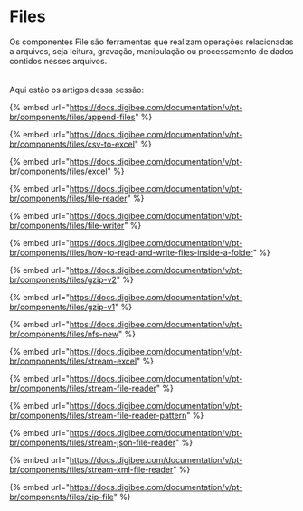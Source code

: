 # Files

Os componentes File são ferramentas que realizam operações relacionadas a arquivos, seja leitura, gravação, manipulação ou processamento de dados contidos nesses arquivos.\
\
\
Aqui estão os artigos dessa sessão:

{% embed url="https://docs.digibee.com/documentation/v/pt-br/components/files/append-files" %}

{% embed url="https://docs.digibee.com/documentation/v/pt-br/components/files/csv-to-excel" %}

{% embed url="https://docs.digibee.com/documentation/v/pt-br/components/files/excel" %}

{% embed url="https://docs.digibee.com/documentation/v/pt-br/components/files/file-reader" %}

{% embed url="https://docs.digibee.com/documentation/v/pt-br/components/files/file-writer" %}

{% embed url="https://docs.digibee.com/documentation/v/pt-br/components/files/how-to-read-and-write-files-inside-a-folder" %}

{% embed url="https://docs.digibee.com/documentation/v/pt-br/components/files/gzip-v2" %}

{% embed url="https://docs.digibee.com/documentation/v/pt-br/components/files/gzip-v1" %}

{% embed url="https://docs.digibee.com/documentation/v/pt-br/components/files/nfs-new" %}

{% embed url="https://docs.digibee.com/documentation/v/pt-br/components/files/stream-excel" %}

{% embed url="https://docs.digibee.com/documentation/v/pt-br/components/files/stream-file-reader" %}

{% embed url="https://docs.digibee.com/documentation/v/pt-br/components/files/stream-file-reader-pattern" %}

{% embed url="https://docs.digibee.com/documentation/v/pt-br/components/files/stream-json-file-reader" %}

{% embed url="https://docs.digibee.com/documentation/v/pt-br/components/files/stream-xml-file-reader" %}

{% embed url="https://docs.digibee.com/documentation/v/pt-br/components/files/zip-file" %}
